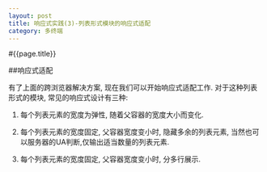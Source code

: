 ```yaml
---
layout: post
title: 响应式实践(3)-列表形式模块的响应式适配
category: 多终端
---
```

#{{page.title}}

##响应式适配

有了上面的跨浏览器解决方案, 现在我们可以开始响应式适配工作. 对于这种列表形式的模块,
常见的响应式设计有三种:

1. 每个列表元素的宽度为弹性, 随着父容器的宽度大小而变化.

2. 每个列表元素的宽度固定, 父容器宽度变小时, 隐藏多余的列表元素,
当然也可以服务器的UA判断,仅输出适当数量的列表元素.

3. 每个列表元素的宽度固定, 父容器宽度变小时, 分多行展示.
